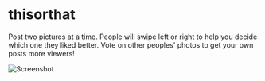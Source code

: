 thisorthat
==========

Post two pictures at a time. People will swipe left or right to help you decide which one they liked better. Vote on other peoples' photos to get your own posts more viewers!

![Screenshot](http://s3.amazonaws.com/challengepost/photos/production/software_photos/000/151/122/datas/xlarge.png?1407098552)
